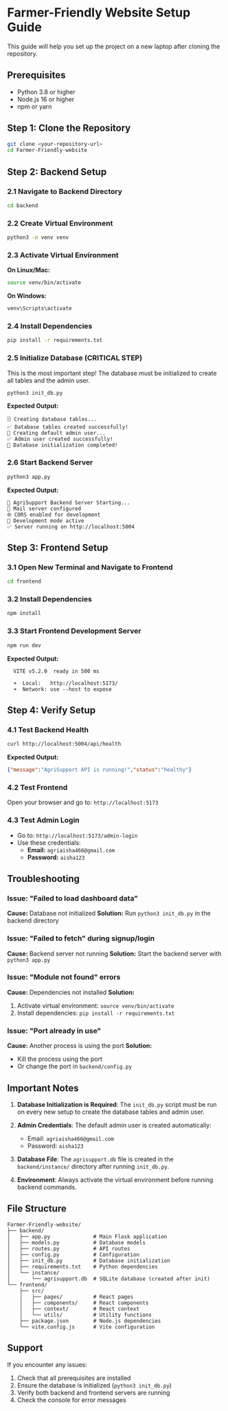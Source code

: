 # Farmer-Friendly Website Setup Guide

This guide will help you set up the project on a new laptop after cloning the repository.

## Prerequisites

- Python 3.8 or higher
- Node.js 16 or higher
- npm or yarn

## Step 1: Clone the Repository

```bash
git clone <your-repository-url>
cd Farmer-Friendly-website
```

## Step 2: Backend Setup

### 2.1 Navigate to Backend Directory
```bash
cd backend
```

### 2.2 Create Virtual Environment
```bash
python3 -m venv venv
```

### 2.3 Activate Virtual Environment
**On Linux/Mac:**
```bash
source venv/bin/activate
```

**On Windows:**
```bash
venv\Scripts\activate
```

### 2.4 Install Dependencies
```bash
pip install -r requirements.txt
```

### 2.5 Initialize Database (CRITICAL STEP)
This is the most important step! The database must be initialized to create all tables and the admin user.

```bash
python3 init_db.py
```

**Expected Output:**
```
🗄️ Creating database tables...
✅ Database tables created successfully!
👤 Creating default admin user...
✅ Admin user created successfully!
🎉 Database initialization completed!
```

### 2.6 Start Backend Server
```bash
python3 app.py
```

**Expected Output:**
```
🚀 AgriSupport Backend Server Starting...
📧 Mail server configured
🌐 CORS enabled for development
🔧 Development mode active
✅ Server running on http://localhost:5004
```

## Step 3: Frontend Setup

### 3.1 Open New Terminal and Navigate to Frontend
```bash
cd frontend
```

### 3.2 Install Dependencies
```bash
npm install
```

### 3.3 Start Frontend Development Server
```bash
npm run dev
```

**Expected Output:**
```
  VITE v5.2.0  ready in 500 ms

  ➜  Local:   http://localhost:5173/
  ➜  Network: use --host to expose
```

## Step 4: Verify Setup

### 4.1 Test Backend Health
```bash
curl http://localhost:5004/api/health
```

**Expected Output:**
```json
{"message":"AgriSupport API is running!","status":"healthy"}
```

### 4.2 Test Frontend
Open your browser and go to: `http://localhost:5173`

### 4.3 Test Admin Login
- Go to: `http://localhost:5173/admin-login`
- Use these credentials:
  - **Email:** `agriaisha466@gmail.com`
  - **Password:** `aisha123`

## Troubleshooting

### Issue: "Failed to load dashboard data"
**Cause:** Database not initialized
**Solution:** Run `python3 init_db.py` in the backend directory

### Issue: "Failed to fetch" during signup/login
**Cause:** Backend server not running
**Solution:** Start the backend server with `python3 app.py`

### Issue: "Module not found" errors
**Cause:** Dependencies not installed
**Solution:** 
1. Activate virtual environment: `source venv/bin/activate`
2. Install dependencies: `pip install -r requirements.txt`

### Issue: "Port already in use"
**Cause:** Another process is using the port
**Solution:** 
- Kill the process using the port
- Or change the port in `backend/config.py`

## Important Notes

1. **Database Initialization is Required**: The `init_db.py` script must be run on every new setup to create the database tables and admin user.

2. **Admin Credentials**: The default admin user is created automatically:
   - Email: `agriaisha466@gmail.com`
   - Password: `aisha123`

3. **Database File**: The `agrisupport.db` file is created in the `backend/instance/` directory after running `init_db.py`.

4. **Environment**: Always activate the virtual environment before running backend commands.

## File Structure

```
Farmer-Friendly-website/
├── backend/
│   ├── app.py              # Main Flask application
│   ├── models.py           # Database models
│   ├── routes.py           # API routes
│   ├── config.py           # Configuration
│   ├── init_db.py          # Database initialization
│   ├── requirements.txt    # Python dependencies
│   └── instance/
│       └── agrisupport.db  # SQLite database (created after init)
└── frontend/
    ├── src/
    │   ├── pages/          # React pages
    │   ├── components/     # React components
    │   ├── context/        # React context
    │   └── utils/          # Utility functions
    ├── package.json        # Node.js dependencies
    └── vite.config.js      # Vite configuration
```

## Support

If you encounter any issues:
1. Check that all prerequisites are installed
2. Ensure the database is initialized (`python3 init_db.py`)
3. Verify both backend and frontend servers are running
4. Check the console for error messages
